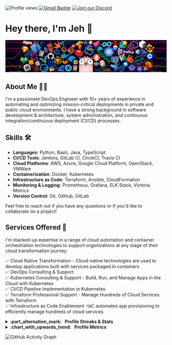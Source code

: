 ![Profile views](https://komarev.com/ghpvc/?username=jbanimineni) 
[![Gmail Badge](https://img.shields.io/badge/-jbanimineni@brigadeworks.com-c14438?style=flat&logo=Gmail&logoColor=white)](mailto:jbanimineni@brigadeworks.com "Connect via Email")
[![Join our Discord](https://img.shields.io/badge/Discord-jbanimineni-5865F2?style=flat&logo=discord&logoColor=white)](https://discord.gg/jbanimineni)

# Hey there, I'm Jeh 👋

![Header](./header_1.png)

## About Me 🧑‍💻
I'm a passionate DevOps Engineer with 10+ years of experience in automating and optimizing mission-critical deployments in private and public cloud environments. I have a strong background in software development & architecture, system administration, and continuous integration/continuous deployment (CI/CD) processes.

## Skills 🛠️
- **Languages**: Python, Bash, Java, TypeScript
- **CI/CD Tools**: Jenkins, GitLab CI, CircleCI, Travis CI
- **Cloud Platforms**: AWS, Azure, Google Cloud Platform, OpenStack, VMWare
- **Containerization**: Docker, Kubernetes
- **Infrastructure as Code**: Terraform, Ansible, CloudFormation
- **Monitoring & Logging**: Prometheus, Grafana, ELK Stack, Victoria Metrics
- **Version Control**: Git, GitHub, GitLab

Feel free to reach out if you have any questions or if you'd like to collaborate on a project!

## Services Offered 📣

I'm stacked-up expertise in a range of cloud automation and container orchestration technologies to support organizations at any stage of their cloud transformation journey.

 :white_check_mark: Cloud Native Transformation - Cloud-native technologies are used to develop applications built with services packaged in containers <br>
 :white_check_mark: DevOps Consulting & Support <br>
 :white_check_mark: Kubernetes Consulting & Support - Build, Run, and Manage Apps in the Cloud with Kubernetes <br>
 :white_check_mark: CI/CD Pipeline Implementation in Kubernetes <br>
 :white_check_mark: Terraform Professional Support - Manage Hundreds of Cloud Services with Terraform <br>
 :white_check_mark: Infrastructure as Code Enablement -IaC automates app provisioning to efficiently manage hundreds of cloud services <br>
 
<details>
  <summary><b>:part_alternation_mark: &nbsp;&nbsp;Profile Streaks & Stats</b></summary>

![GitHub Stats](https://github-readme-stats.vercel.app/api?username=jbanimineni&show_icons=true&theme=synthwave)
[![GitHub Streak](https://github-readme-streak-stats.herokuapp.com?user=jbanimineni&theme=sea&hide_border=true)](https://git.io/streak-stats)

</details>

<details>
  <summary><b>:chart_with_upwards_trend: &nbsp;&nbsp;Profile Metrics</b></summary>

![GitHub Metrics](https://metrics.lecoq.io/jbanimineni?template=classic&base.indepth=true&base.hireable=true&base=header%2C%20activity%2C%20community%2C%20repositories%2C%20metadata&base.indepth=true&base.hireable=true&base.skip=false&config.timezone=Asia%2FCalcutta)

</details>

![GitHub Activity Graph](https://github-readme-activity-graph.cyclic.app/graph?username=jbanimineni)
